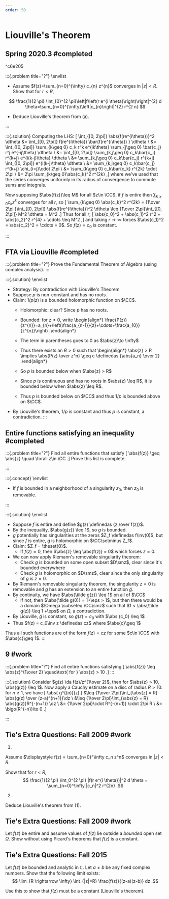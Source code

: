 ```yaml
---
order: 50
---
```


# Liouville's Theorem

## Spring 2020.3 #completed

^c6e205

:::{.problem title="?"}
\envlist

- Assume $f(z)=\sum_{n=0}^{\infty} c_{n} z^{n}$ converges in $|z|<R$. Show that for $r<R$,

$$
\frac{1}{2 \pi} \int_{0}^{2 \pi}\left|f\left(r e^{i \theta}\right)\right|^{2} d \theta=\sum_{n=0}^{\infty}\left|c_{n}\right|^{2} r^{2 n}
$$

- Deduce Liouville's theorem from (a).

:::

:::{.solution}
Computing the LHS:
\[
\int_{[0, 2\pi]} \abs{f(re^{i\theta})}^2 \dtheta
&= \int_{[0, 2\pi]} f(re^{i\theta}) \bar{f(re^{i\theta}) } \dtheta \\
&= \int_{[0, 2\pi]} \sum_{k\geq 0} c_k r^k e^{ik\theta} \sum_{j\geq 0} \bar{c_j} r^j e^{-ij\theta} \dtheta \\
&= \int_{[0, 2\pi]} \sum_{k,j\geq 0} c_k\bar{c_j} r^{k+j} e^{i(k-j)\theta} \dtheta \\
&= \sum_{k,j\geq 0} c_k\bar{c_j} r^{k+j} \int_{[0, 2\pi]} e^{i(k-j)\theta} \dtheta \\
&= \sum_{k,j\geq 0} c_k\bar{c_j} r^{k+j} \chi_{i=j}\cdot 2\pi \\
&= \sum_{k\geq 0} c_k\bar{c_k} r^{2k} \cdot 2\pi \\
&= 2\pi \sum_{k\geq 0}\abs{c_k}^2 r^{2k}
,\]
where we've used that the series converges uniformly in its radius of convergence to commute sums and integrals.

Now supposing $\abs{f(z)}\leq M$ for all $z\in \CC$, if $f$ is entire then $\sum_{k\geq 0} c_k z^k$ converges for all $r$, so
\[
\sum_{k\geq 0} \abs{c_k}^2 r^{2k} = {1\over 2\pi }\int_{[0, 2\pi]} \abs{f(re^{i\theta})}^2 \dtheta \leq {1\over 2\pi}\int_{[0, 2\pi]} M^2 \dtheta = M^2
.\]
Thus for all $r$,
\[
\abs{c_0}^2 + \abs{c_1}^2 r^2 + \abs{c_2}^2 r^{4} + \cdots \leq M^2
,\]
and taking $r\to\infty$ forces $\abs{c_1}^2 = \abs{c_2}^2 = \cdots = 0$.
So $f(z) = c_0$ is constant.



:::

## FTA via Liouville #completed

:::{.problem title="?"}
Prove the Fundamental Theorem of Algebra (using complex analysis).
:::

:::{.solution}
\envlist

- Strategy: By contradiction with Liouville's Theorem
- Suppose $p$ is non-constant and has no roots.
- Claim: $1/p(z)$ is a bounded holomorphic function on $\CC$.
  - Holomorphic: clear? Since $p$ has no roots.
  - Bounded: for $z\neq 0$, write
    \begin{align*}
    \frac{P(z)}{z^{n}}=a_{n}+\left(\frac{a_{n-1}}{z}+\cdots+\frac{a_{0}}{z^{n}}\right)
    .\end{align*}

  - The term in parentheses goes to 0 as $\abs{z}\to \infty$
  - Thus there exists an $R>0$ such that
    \begin{align*}
    \abs{z} > R \implies \abs{P(z) \over z^n} \geq c \definedas {\abs{a_n} \over 2}
    .\end{align*}

  - So $p$ is bounded below when $\abs{z} > R$
  - Since $p$ is continuous and has no roots in $\abs{z} \leq R$, it is bounded below when $\abs{z} \leq R$.
  - Thus $p$ is bounded below on $\CC$ and thus $1/p$ is bounded above on $\CC$.
- By Liouville's theorem, $1/p$ is constant and thus $p$ is constant, a contradiction.
:::

## Entire functions satisfying an inequality #completed

:::{.problem title="?"}
Find all entire functions that satisfy
\[
\abs{f(z)} \geq \abs{z} \quad \forall z\in \CC
.\]
Prove this list is complete.

:::


:::{.concept}
\envlist
- If $f$ is bounded in a neighborhood of a singularity $z_0$, then $z_0$ is removable.

:::


:::{.solution}
\envlist

- Suppose $f$ is entire and define $g(z) \definedas {z \over f(z)}$.
- By the inequality, $\abs{g(z)} \leq 1$, so $g$ is bounded.
- $g$ potentially has singularities at the zeros $Z_f \definedas f\inv(0)$, but since $f$ is entire, $g$ is holomorphic on $\CC\setminus Z_f$.
- Claim: $Z_f = \theset{0}$.
  - If $f(z) = 0$, then $\abs{z} \leq \abs{f(z)} = 0$ which forces $z=0$.
- We can now apply Riemann's removable singularity theorem:
  - Check $g$ is bounded on some open subset $D\smz$, clear since it's bounded everywhere
  - Check $g$ is holomorphic on $D\smz$, clear since the only singularity of $g$ is $z=0$.
- By Riemann's removable singularity theorem, the singularity $z = 0$ is removable and $g$ has an extension to an entire function $\tilde g$.
- By continuity, we have $\abs{\tilde g(z)} \leq 1$ on all of $\CC$
  - If not, then $\abs{\tilde g(0)} = 1+\eps > 1$, but then there would be a domain $\Omega \subseteq \CC\smz$ such that $1 < \abs{\tilde g(z)} \leq 1 +\eps$ on $\Omega$, a contradiction.
- By Liouville, $\tilde g$ is constant, so $\tilde g(z) = c_0$ with $\abs {c_0} \leq 1$
- Thus $f(z) = c_0\inv z \definedas cz$ where $\abs{c}\geq 1$

Thus all such functions are of the form $f(z) = cz$ for some $c\in \CC$ with $\abs{c}\geq 1$.
:::


## 9 #work


:::{.problem title="?"}
Find all entire functions satisfying
\[
\abs{f(z)} \leq \abs{z}^{1\over 2} \quad\text{ for } \abs{z} > 10
.\]
:::


:::{.solution}
Consider $g(z) \da f(z)/z^{1\over 2}$, then for $\abs{z} > 10, \abs{g(z)} \leq 1$.
Now apply a Cauchy estimate on a disc of radius $R>10$: for $n\geq 1$, we have
\[
\abs{ g^{(n)}(z) } 
&\leq {1\over 2\pi}\int_{\abs{z} = R} \abs{g(z) \over (z-a)^{n+1}}\dz \\
&\leq {1\over 2\pi}\int_{\abs{z} = R} \abs{g(z)}R^{-(n+1)} \dz \\
&= {1\over 2\pi}\cdot R^{-(n+1)} \cdot 2\pi R \\
&= \bigo(R^{-n})\to 0
.\]

:::




## Tie's Extra Questions: Fall 2009 #work

1. 
Assume $\displaystyle f(z) = \sum_{n=0}^\infty c_n z^n$ converges in $|z| < R$. 

Show that for $r <R$,
$$
\frac{1}{2 \pi} \int_0^{2 \pi} |f(r e^{i \theta})|^2 d \theta = \sum_{n=0}^\infty |c_n|^2 r^{2n}
.$$

2.
Deduce Liouville's theorem from (1).


## Tie's Extra Questions: Fall 2009 #work

Let $f(z)$ be entire and assume values of $f(z)$ lie outside a *bounded* open set $\Omega$. Show without using Picard's theorems that $f(z)$ is a constant.


## Tie's Extra Questions: Fall 2015

Let $f(z)$ be bounded and analytic in $\mathbb C$. Let $a \neq b$ be any fixed complex numbers. Show that the following limit exists:
$$
\lim_{R \rightarrow \infty} \int_{|z|=R} \frac{f(z)}{(z-a)(z-b)} dz
.$$

Use this to show that $f(z)$ must be a constant (Liouville's theorem).
